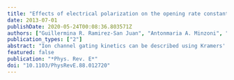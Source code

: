 ```yaml
---
title: "Effects of electrical polarization on the opening rate constant of a voltage-gated ion channel"
date: 2013-07-01
publishDate: 2020-05-24T00:08:36.803571Z
authors: ["Guillermina R. Ramirez-San Juan", "Antonmaria A. Minzoni", "Leon D. Islas"]
publication_types: ["2"]
abstract: "Ion channel gating kinetics can be described using Kramers' diffusion theory of reaction rates between several closed and open states, where transition rates between states depend exponentially on the membrane potential V. It has been suggested that transition rates have a more complex dependence on V at voltage extremes, but this has never been quantified. We measured the rate constant of the last closed to open transition in a voltage-gated ion channel and show that it does not depend exponentially on membrane potential at values of V greater than $≈$150 mV. To explain this behavior, we estimate the effects of electrical polarization of the water contained in crevices within the channel protein, using an electrostatic model of the approximate three-dimensional geometry and the nonlinear effects of charges on the polarization of water."
featured: false
publication: "*Phys. Rev. E*"
doi: "10.1103/PhysRevE.88.012720"
---
```


